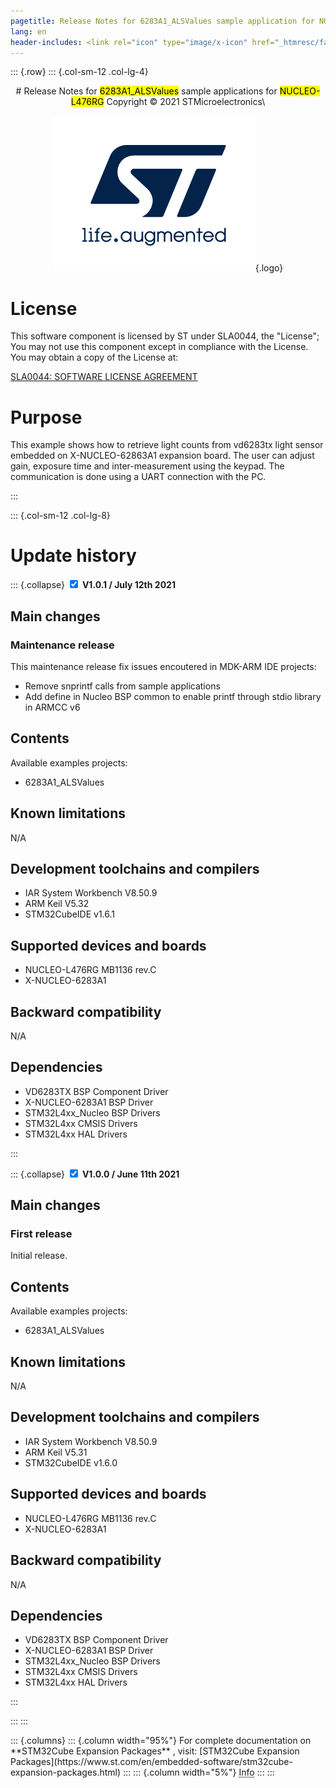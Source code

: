 ```yaml
---
pagetitle: Release Notes for 6283A1_ALSValues sample application for NUCLEO-L476RG
lang: en
header-includes: <link rel="icon" type="image/x-icon" href="_htmresc/favicon.png" />
---
```


::: {.row}
::: {.col-sm-12 .col-lg-4}

<center>
# Release Notes for <mark>6283A1_ALSValues</mark> sample applications for <mark>NUCLEO-L476RG</mark>
Copyright &copy; 2021 STMicroelectronics\
    
[![ST logo](_htmresc/st_logo_2020.png)](https://www.st.com){.logo}
</center>

# License

This software component is licensed by ST under SLA0044, the "License"; You may not use this component except in compliance with the License. You may obtain a copy of the License at:

[SLA0044: SOFTWARE LICENSE AGREEMENT](https://www.st.com/content/ccc/resource/legal/legal_agreement/license_agreement/group0/87/0c/3d/ad/0a/ba/44/26/DM00216740/files/DM00216740.pdf/jcr:content/translations/en.DM00216740.pdf)

# Purpose

This example shows how to retrieve light counts from vd6283tx light sensor embedded on X-NUCLEO-62863A1 expansion board. The user can adjust gain, exposure time and inter-measurement using the keypad. The communication is done using a UART connection with the PC.

:::

::: {.col-sm-12 .col-lg-8}
# Update history

::: {.collapse}
<input type="checkbox" id="collapse-section2" checked aria-hidden="true">
<label for="collapse-section2" aria-hidden="true">__V1.0.1 / July 12th 2021__</label>
<div>			

## Main changes

### Maintenance release

This maintenance release fix issues encoutered in MDK-ARM IDE projects:

- Remove snprintf calls from sample applications
- Add define in Nucleo BSP common to enable printf through stdio library in ARMCC v6

## Contents

Available examples projects:

- 6283A1_ALSValues

## Known limitations

N/A

## Development toolchains and compilers

- IAR System Workbench V8.50.9
- ARM Keil V5.32
- STM32CubeIDE v1.6.1

## Supported devices and boards

- NUCLEO-L476RG MB1136 rev.C
- X-NUCLEO-6283A1

## Backward compatibility

N/A

## Dependencies

- VD6283TX BSP Component Driver
- X-NUCLEO-6283A1 BSP Driver
- STM32L4xx_Nucleo BSP Drivers
- STM32L4xx CMSIS Drivers
- STM32L4xx HAL Drivers

</div>
:::

::: {.collapse}
<input type="checkbox" id="collapse-section1" checked aria-hidden="true">
<label for="collapse-section1" aria-hidden="true">__V1.0.0 / June 11th 2021__</label>
<div>			

## Main changes

### First release

Initial release.

## Contents

Available examples projects:

- 6283A1_ALSValues

## Known limitations

N/A

## Development toolchains and compilers

- IAR System Workbench V8.50.9
- ARM Keil V5.31
- STM32CubeIDE v1.6.0

## Supported devices and boards

- NUCLEO-L476RG MB1136 rev.C
- X-NUCLEO-6283A1

## Backward compatibility

N/A

## Dependencies

- VD6283TX BSP Component Driver
- X-NUCLEO-6283A1 BSP Driver
- STM32L4xx_Nucleo BSP Drivers
- STM32L4xx CMSIS Drivers
- STM32L4xx HAL Drivers

</div>
:::

:::
:::

<footer class="sticky">
::: {.columns}
::: {.column width="95%"}
For complete documentation on **STM32Cube Expansion Packages** ,
visit: [STM32Cube Expansion Packages](https://www.st.com/en/embedded-software/stm32cube-expansion-packages.html)
:::
::: {.column width="5%"}
<abbr title="Based on template cx566953 version 2.0">Info</abbr>
:::
:::
</footer>
